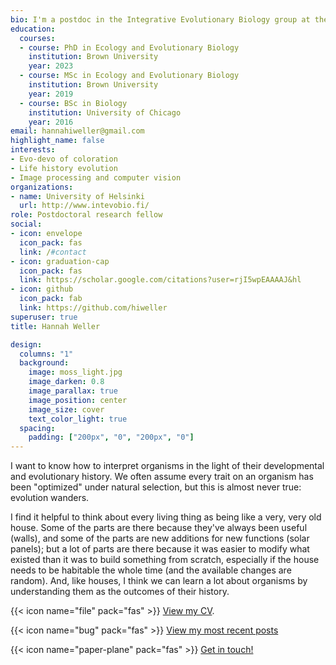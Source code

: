 ```yaml
---
bio: I'm a postdoc in the Integrative Evolutionary Biology group at the University of Helsinki studying the evo-devo of fish color.
education:
  courses:
  - course: PhD in Ecology and Evolutionary Biology
    institution: Brown University
    year: 2023
  - course: MSc in Ecology and Evolutionary Biology
    institution: Brown University
    year: 2019
  - course: BSc in Biology
    institution: University of Chicago
    year: 2016
email: hannahiweller@gmail.com
highlight_name: false
interests:
- Evo-devo of coloration
- Life history evolution
- Image processing and computer vision
organizations:
- name: University of Helsinki
  url: http://www.intevobio.fi/
role: Postdoctoral research fellow
social:
- icon: envelope
  icon_pack: fas
  link: /#contact
- icon: graduation-cap
  icon_pack: fas
  link: https://scholar.google.com/citations?user=rjI5wpEAAAAJ&hl
- icon: github
  icon_pack: fab
  link: https://github.com/hiweller
superuser: true
title: Hannah Weller

design:
  columns: "1"
  background:
    image: moss_light.jpg
    image_darken: 0.8
    image_parallax: true
    image_position: center
    image_size: cover
    text_color_light: true
  spacing:
    padding: ["200px", "0", "200px", "0"]
---
```


I want to know how to interpret organisms in the light of their developmental and evolutionary history. We often assume every trait on an organism has been "optimized" under natural selection, but this is almost never true: evolution wanders. 

I find it helpful to think about every living thing as being like a very, very old house. Some of the parts are there because they've always been useful (walls), and some of the parts are new additions for new functions (solar panels); but a lot of parts are there because it was easier to modify what existed than it was to build something from scratch, especially if the house needs to be habitable the whole time (and the available changes are random). And, like houses, I think we can learn a lot about organisms by understanding them as the outcomes of their history.

{{< icon name="file" pack="fas" >}} 
[View my CV](/cv).

{{< icon name="bug" pack="fas" >}} 
[View my most recent posts](/posts) 


{{< icon name="paper-plane" pack="fas" >}} [Get in touch!](#contact)

